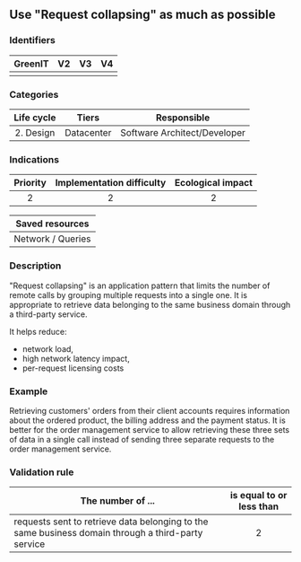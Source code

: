 ## Use "Request collapsing" as much as possible

### Identifiers

| GreenIT | V2  | V3  | V4  |
| :-----: | :-: | :-: | :-: |
|         |     |     |     |

### Categories

| Life cycle |   Tiers    |         Responsible          |
| :--------: | :--------: | :--------------------------: |
| 2. Design  | Datacenter | Software Architect/Developer |

### Indications

| Priority | Implementation difficulty | Ecological impact |
| :------: | :-----------------------: | :---------------: |
|    2     |             2             |         2         |

|  Saved resources  |
| :---------------: |
| Network / Queries |

### Description

"Request collapsing" is an application pattern that limits the number of remote calls by grouping multiple requests into a single one. It is appropriate to retrieve data belonging to the same business domain through a third-party service.

It helps reduce:

- network load,
- high network latency impact,
- per-request licensing costs

### Example

Retrieving customers' orders from their client accounts requires information about the ordered product, the billing address and the payment status. It is better for the order management service to allow retrieving these three sets of data in a single call instead of sending three separate requests to the order management service.

### Validation rule

| The number of ...                                                                                  | is equal to or less than |
| -------------------------------------------------------------------------------------------------- | :----------------------: |
| requests sent to retrieve data belonging to the same business domain through a third-party service |            2             |
